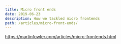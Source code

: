 ```yaml
---
title: Micro front ends
date: 2019-06-23
description: How we tackled micro frontends
path: /articles/micro-front-ends/
---
```


https://martinfowler.com/articles/micro-frontends.html
